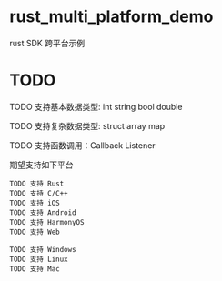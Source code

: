 # rust_multi_platform_demo

rust SDK 跨平台示例

# TODO

TODO 支持基本数据类型: int string bool double

TODO 支持复杂数据类型: struct array map

TODO 支持函数调用：Callback Listener

期望支持如下平台
```text
TODO 支持 Rust
TODO 支持 C/C++
TODO 支持 iOS
TODO 支持 Android
TODO 支持 HarmonyOS
TODO 支持 Web

TODO 支持 Windows
TODO 支持 Linux
TODO 支持 Mac
```